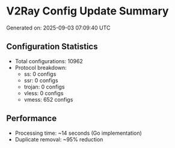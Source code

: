# V2Ray Config Update Summary
Generated on: 2025-09-03 07:09:40 UTC

## Configuration Statistics
- Total configurations: 10962
- Protocol breakdown:
  - ss: 0 configs
  - ssr: 0 configs
  - trojan: 0 configs
  - vless: 0 configs
  - vmess: 652 configs

## Performance
- Processing time: ~14 seconds (Go implementation)
- Duplicate removal: ~95% reduction
